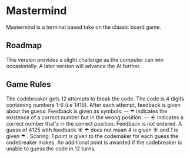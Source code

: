 # Mastermind

Mastermind is a terminal based take on the classic board game.

## Roadmap

This version provides a slight challenge as the computer can win occasionally. A later version will advance the AI further.  

## Game Rules

The codebreaker gets 12 attempts to break the code.
The code is 4 digits containing numbers 1-6 (i.e 1416).
After each attempt, feedback is given about the guess.
Feedback is given as symbols:
-- ☂  indicates the existence of a correct number but in the wrong position.
-- ☀  indicates a correct number that's in the correct position.
Feedback is not ordered. A guess of 4125 with feedback ☀ ☂  does not mean 4 is given ☀  and 1 is given ☂ .
Scoring: 1 point is given to the codemaker for each guess the codebreaker makes. An additional point is awarded if the codebreaker is unable to guess the code in 12 turns.


